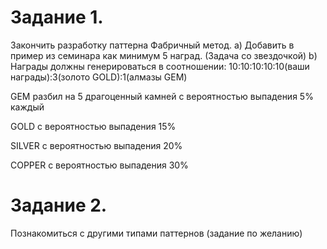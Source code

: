 # Задание 1. 
Закончить разработку паттерна Фабричный метод.
a) Добавить в пример из семинара как минимум 5 наград.
(Задача со звездочкой) b) Награды должны генерироваться в соотношении: 10:10:10:10:10(ваши награды):3(золото GOLD):1(алмазы GEM)

GEM разбил на 5 драгоценный камней с вероятностью выпадения 5% каждый

GOLD с вероятностью выпадения 15%

SILVER с вероятностью выпадения 20%

COPPER с вероятностью выпадения 30%

# Задание 2.
Познакомиться с другими типами паттернов (задание по желанию)